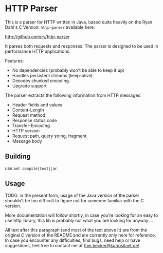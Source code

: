 HTTP Parser
===========

This is a parser for HTTP written in Java, based quite heavily on
the Ryan Dahl's C Version: `http-parser` available here:

  http://github.com/ry/http-parser

It parses both requests and responses. The parser is designed to be used
in performance HTTP applications. 

Features:

  * No dependencies (probably won't be able to keep it up)
  * Handles persistent streams (keep-alive).
  * Decodes chunked encoding.
  * Upgrade support

The parser extracts the following information from HTTP messages:

  * Header fields and values
  * Content-Length
  * Request method
  * Response status code
  * Transfer-Encoding
  * HTTP version
  * Request path, query string, fragment
  * Message body

Building
--------

use `ant compile|test|jar`

Usage
-----

  TODO: in the present form, usage of the Java version of the parser
  shouldn't be too difficult to figure out for someone familiar with the
  C version.

  More documentation will follow shortly, in case you're looking for an
  easy to use http library, this lib is probably not what you are
  looking for anyway ...

  All text after this paragraph (and most of the text above it) are from
  the original C version of the README and are currently only here for
  reference. In case you encounter any difficulties, find bugs, need
  help or have suggestions, feel free to contact me at
  (tim.becker@kuriositaet.de).

